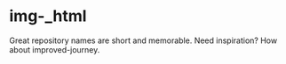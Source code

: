 # img-_html
Great repository names are short and memorable. Need inspiration? How about improved-journey.
